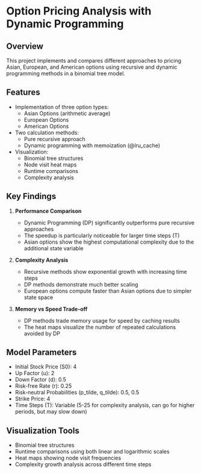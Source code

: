 # Option Pricing Analysis with Dynamic Programming

## Overview
This project implements and compares different approaches to pricing Asian, European, and American options using recursive and dynamic programming methods in a binomial tree model.

## Features
- Implementation of three option types:
  - Asian Options (arithmetic average)
  - European Options
  - American Options
- Two calculation methods:
  - Pure recursive approach
  - Dynamic programming with memoization (@lru_cache)
- Visualization:
  - Binomial tree structures
  - Node visit heat maps
  - Runtime comparisons
  - Complexity analysis

## Key Findings
1. **Performance Comparison**
   - Dynamic Programming (DP) significantly outperforms pure recursive approaches
   - The speedup is particularly noticeable for larger time steps (T)
   - Asian options show the highest computational complexity due to the additional state variable

2. **Complexity Analysis**
   - Recursive methods show exponential growth with increasing time steps
   - DP methods demonstrate much better scaling
   - European options compute faster than Asian options due to simpler state space

3. **Memory vs Speed Trade-off**
   - DP methods trade memory usage for speed by caching results
   - The heat maps visualize the number of repeated calculations avoided by DP

## Model Parameters
- Initial Stock Price (S0): 4
- Up Factor (u): 2
- Down Factor (d): 0.5
- Risk-free Rate (r): 0.25
- Risk-neutral Probabilities (p_tilde, q_tilde): 0.5, 0.5
- Strike Price: 4
- Time Steps (T): Variable (5-25 for complexity analysis, can go for higher periods, but may slow down)

## Visualization Tools
- Binomial tree structures
- Runtime comparisons using both linear and logarithmic scales
- Heat maps showing node visit frequencies
- Complexity growth analysis across different time steps
